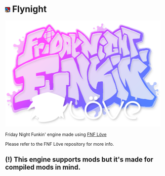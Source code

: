 # ![](art/icon.png) Flynight

![](art/funkin_logo.png)

Friday Night Funkin' engine made using [FNF Löve](https://github.com/Stilic/FNF-LOVE)

Please refer to the FNF Löve repository for more info.

## (!) This engine supports mods but it's made for compiled mods in mind.